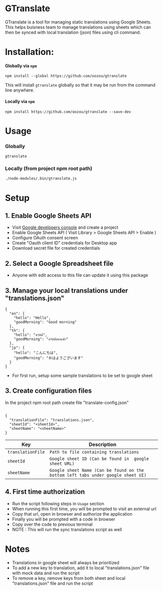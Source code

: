 # GTranslate

GTranslate is a tool for managing static translations using Google Sheets. This helps buisness team to manage translations using sheets which can then be synced with local translation (json) files using cli command. 

# Installation:

#### Globally via `npm`

    npm install --global https://github.com/oozou/gtranslate

This will install `gtranslate` globally so that it may be run from the command line anywhere.

#### Locally via `npm`

    npm install https://github.com/oozou/gtranslate --save-dev



# Usage

### Globally
    gtranslate

### Locally (from project npm root path)
    ./node-modules/.bin/gtranslate.js



# Setup

## 1. Enable Google Sheets API

- Visit [Google developers console](https://console.developers.google.com/) and create a project
- Enable Google Sheets API ( Visit Library > Google Sheets API > Enable )
- Configure OAuth consent screen
- Create "Oauth client ID" credentials for Desktop app
- Download secret file for created credentials

## 2. Select a Google Spreadsheet file

- Anyone with edit access to this file can update it using this package

## 3. Manage your local translations under "translations.json"
```
{
  "en": {
    "hello": "Hello",
    "goodMorning": "Good morning"
  },
  "th": {
    "hello": "สวัสดี",
    "goodMorning": "สวัสดีตอนเช้า"
  },
  "jp": {
    "hello": "こんにちは",
    "goodMorning": "おはようございます"
  }
}
```
- For first run, setup some sample translations to be set to google sheet

## 3. Create configuration files

In the project npm root path create file "translate-config.json" 

```

{
  "translationFile": "translations.json",
  "sheetId": "<sheetId>",
  "sheetName": "<sheetName>"
}

```


| Key  | Description |
| ------------- | ------------- |
| `translationFile`  | `Path to file containing translations`  |
| `sheetId`  | `Google sheet ID (Can be found in  google sheet URL)`  |
| `sheetName`  | `Google sheet Name (Can be found on the bottom left tabs under google sheet UI)`  |

## 4. First time authorization

- Run the script following steps in `Usage` section
- When running this first time, you will be prompted to visit an external url
- Copy that url, open in browser and authorize the application
- Finally you will be prompted with a code  in browser
- Copy over the code to previous terminal
- NOTE : This will run the sync translations script as well



# Notes
- Translations in google sheet will always be prioritized
- To add a new key to translation, add it to local "translations.json" file with mock data and run the script
- To remove a key, remove keys from both sheet and local "translations.json" file and run the script